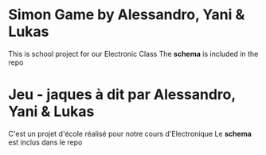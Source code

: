 # Simon Game by Alessandro, Yani & Lukas

This is school project for our Electronic Class
The **schema** is included in the repo

# Jeu - jaques à dit par Alessandro, Yani & Lukas

C'est un projet d'école réalisé pour notre cours d'Electronique
Le **schema** est inclus dans le repo

